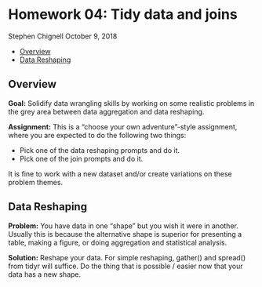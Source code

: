 Homework 04: Tidy data and joins
================
Stephen Chignell
October 9, 2018

-   [Overview](#overview)
-   [Data Reshaping](#data-reshaping)

Overview
--------

**Goal:** Solidify data wrangling skills by working on some realistic problems in the grey area between data aggregation and data reshaping.

**Assignment:** This is a “choose your own adventure”-style assignment, where you are expected to do the following two things:

-   Pick one of the data reshaping prompts and do it.
-   Pick one of the join prompts and do it.

It is fine to work with a new dataset and/or create variations on these problem themes.

Data Reshaping
--------------

**Problem:** You have data in one “shape” but you wish it were in another. Usually this is because the alternative shape is superior for presenting a table, making a figure, or doing aggregation and statistical analysis.

**Solution:** Reshape your data. For simple reshaping, gather() and spread() from tidyr will suffice. Do the thing that is possible / easier now that your data has a new shape.
